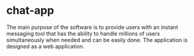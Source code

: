 # chat-app
The main purpose of the software is to provide users with an instant messaging tool that has the ability to handle millions of users simultaneously when needed and can be easily done. The application is designed as a web application.
